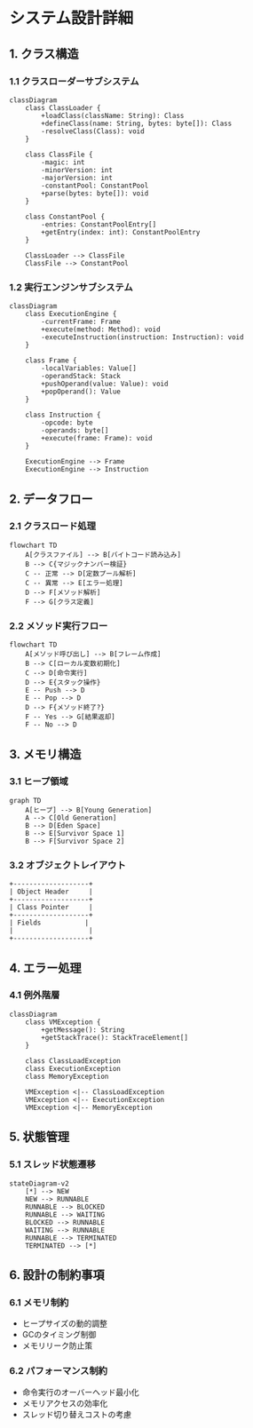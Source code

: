 # システム設計詳細

## 1. クラス構造

### 1.1 クラスローダーサブシステム

```mermaid
classDiagram
    class ClassLoader {
        +loadClass(className: String): Class
        +defineClass(name: String, bytes: byte[]): Class
        -resolveClass(Class): void
    }
    
    class ClassFile {
        -magic: int
        -minorVersion: int
        -majorVersion: int
        -constantPool: ConstantPool
        +parse(bytes: byte[]): void
    }
    
    class ConstantPool {
        -entries: ConstantPoolEntry[]
        +getEntry(index: int): ConstantPoolEntry
    }
    
    ClassLoader --> ClassFile
    ClassFile --> ConstantPool
```

### 1.2 実行エンジンサブシステム

```mermaid
classDiagram
    class ExecutionEngine {
        -currentFrame: Frame
        +execute(method: Method): void
        -executeInstruction(instruction: Instruction): void
    }
    
    class Frame {
        -localVariables: Value[]
        -operandStack: Stack
        +pushOperand(value: Value): void
        +popOperand(): Value
    }
    
    class Instruction {
        -opcode: byte
        -operands: byte[]
        +execute(frame: Frame): void
    }
    
    ExecutionEngine --> Frame
    ExecutionEngine --> Instruction
```

## 2. データフロー

### 2.1 クラスロード処理

```mermaid
flowchart TD
    A[クラスファイル] --> B[バイトコード読み込み]
    B --> C{マジックナンバー検証}
    C -- 正常 --> D[定数プール解析]
    C -- 異常 --> E[エラー処理]
    D --> F[メソッド解析]
    F --> G[クラス定義]
```

### 2.2 メソッド実行フロー

```mermaid
flowchart TD
    A[メソッド呼び出し] --> B[フレーム作成]
    B --> C[ローカル変数初期化]
    C --> D[命令実行]
    D --> E{スタック操作}
    E -- Push --> D
    E -- Pop --> D
    D --> F{メソッド終了?}
    F -- Yes --> G[結果返却]
    F -- No --> D
```

## 3. メモリ構造

### 3.1 ヒープ領域

```mermaid
graph TD
    A[ヒープ] --> B[Young Generation]
    A --> C[Old Generation]
    B --> D[Eden Space]
    B --> E[Survivor Space 1]
    B --> F[Survivor Space 2]
```

### 3.2 オブジェクトレイアウト

```
+-------------------+
| Object Header     |
+-------------------+
| Class Pointer     |
+-------------------+
| Fields           |
|                   |
+-------------------+
```

## 4. エラー処理

### 4.1 例外階層

```mermaid
classDiagram
    class VMException {
        +getMessage(): String
        +getStackTrace(): StackTraceElement[]
    }
    
    class ClassLoadException
    class ExecutionException
    class MemoryException
    
    VMException <|-- ClassLoadException
    VMException <|-- ExecutionException
    VMException <|-- MemoryException
```

## 5. 状態管理

### 5.1 スレッド状態遷移

```mermaid
stateDiagram-v2
    [*] --> NEW
    NEW --> RUNNABLE
    RUNNABLE --> BLOCKED
    RUNNABLE --> WAITING
    BLOCKED --> RUNNABLE
    WAITING --> RUNNABLE
    RUNNABLE --> TERMINATED
    TERMINATED --> [*]
```

## 6. 設計の制約事項

### 6.1 メモリ制約
- ヒープサイズの動的調整
- GCのタイミング制御
- メモリリーク防止策

### 6.2 パフォーマンス制約
- 命令実行のオーバーヘッド最小化
- メモリアクセスの効率化
- スレッド切り替えコストの考慮